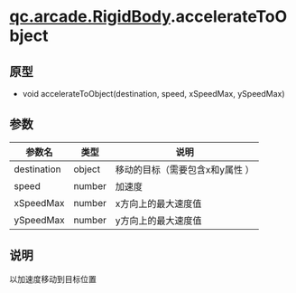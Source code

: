 # [qc.arcade.RigidBody](../RigidBody.md).accelerateToObject

## 原型
* void accelerateToObject(destination, speed, xSpeedMax, ySpeedMax)

## 参数
| 参数名 | 类型 | 说明 |
| ------------- | ------------- | -------------|
| destination | object | 移动的目标（需要包含x和y属性 ）|
| speed | number | 加速度 |
| xSpeedMax | number | x方向上的最大速度值 |
| ySpeedMax | number | y方向上的最大速度值 |

## 说明
以加速度移动到目标位置

